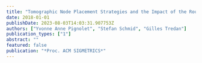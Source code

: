 ```yaml
---
title: "Tomographic Node Placement Strategies and the Impact of the Routing Model"
date: 2018-01-01
publishDate: 2023-08-03T14:03:31.907753Z
authors: ["Yvonne Anne Pignolet", "Stefan Schmid", "Gilles Tredan"]
publication_types: ["1"]
abstract: ""
featured: false
publication: "*Proc. ACM SIGMETRICS*"
---
```


